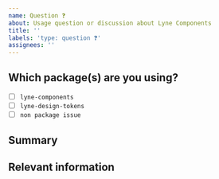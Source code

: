 ```yaml
---
name: Question ❓
about: Usage question or discussion about Lyne Components
title: ''
labels: 'type: question ❓'
assignees: ''
---
```


<!--

Hi there! 👋 We hope everything is fine using our projects from the Lyne Design
System. It looks like you might have a question about our work, so we wanted to
share a couple resources that you could use if you have not tried them yet 🙂.

You can find the Lyne Components documentation [here](https://github.com/lyne-design-system/lyne-components/docs). Also have first a 
look at our [issues](https://github.com/lyne-design-system/lyne-components/issues) if your question/issue has been asked/raised before or even might have been solved. 

If these resources do not work out, help us out by filling out a couple of
details below!

-->

## Which package(s) are you using?

<!--
  Add an x in one of the options below, for example:
- [x] package name
-->

- [ ] `lyne-components`
- [ ] `lyne-design-tokens`
- [ ] `non package issue`

## Summary

<!-- Give us a summary about your question -->

## Relevant information

<!-- Provide as much useful information as you can -->
